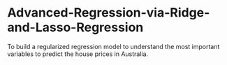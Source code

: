 # Advanced-Regression-via-Ridge-and-Lasso-Regression
To build a regularized regression model to understand the most important variables to predict the house prices in Australia.
